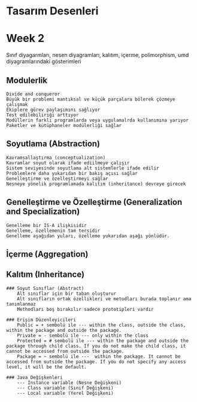 
# Tasarım Desenleri

# Week 2

Sınıf diyagarmları, nesen diyagramları, kalıtım, içerme, polimorphism, umd diyagramlarındaki gösterimleri

## Modulerlik 
	Divide and conqueror
	Büyük bir problemi mantıksal ve küçük parçalara bölerek çözmeye çalışmak
	Ekiplere görev paylaşımını sağlıyor
	Test edilebiliriği arttıyor
	Modüllerin farklı programlarda veya uygulamalrda kullanımına yarıyor
	Paketler ve kütüphaneler modülerliği sağlar
	
## Soyutlama (Abstraction)
	Kavramsallaştırma (conceptualization)
	Kavramlar soyut olarak ifade ediilmeye çalışır
	Sistem seviyesinde soyutlama alt sistemlerle ifade edilir
	Problemlere daha yukarıdan bir bakış açısı sağlar
	Genelleştirme ve özelleştirmeyi sağlar
	Nesneye yönelik programlamada kalıtım (inheritance) devreye girecek
	
## Genelleştirme ve Özelleştirme (Generalization and Specialization)
	Genelleme bir IS-A ilişkisidir
	Genelleme, özellemenin tam tersidir
	Genelleme aşağıdan yuları, özelleme yukarıdan aşağı yönlüdür.
	
## İçerme (Aggregation)
	
## Kalıtım (Inheritance)

	### Soyut Sınıflar (Abstract)
		Alt sınıflar için bir taban oluşturur
		Alt sınıfların ortak özellikleri ve metodları burada toplanır ama tanımlanmaz
		Methodları boş bırakılır sadece prototipleri vardır
		
	### Erişim Düzenleyicileri
		Public = + sembolü ile --- within the class, outside the class, within the package and outside the package.
		Private = - sembolü ile --- only within the class
		Protected = # sembolü ile --- within the package and outside the package through child class. If you do not make the child class, it cannot be accessed from outside the package.
		Package = ~ sembolü ile ---  within the package. It cannot be accessed from outside the package. If you do not specify any access level, it will be the default.
		
	### Java Değişkenleri
		--- Instance variable (Nesne Değişkeni)
		--- Class variable (Sınıf Değişkeni)
		--- Local variable (Yerel Değişkeni)
		